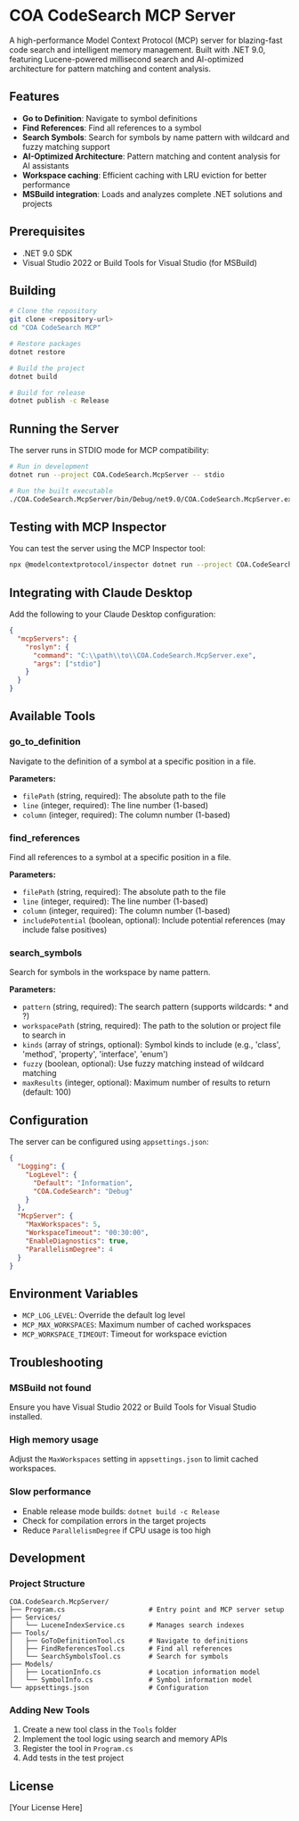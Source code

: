 # COA CodeSearch MCP Server

A high-performance Model Context Protocol (MCP) server for blazing-fast code search and intelligent memory management. Built with .NET 9.0, featuring Lucene-powered millisecond search and AI-optimized architecture for pattern matching and content analysis.

## Features

- **Go to Definition**: Navigate to symbol definitions
- **Find References**: Find all references to a symbol
- **Search Symbols**: Search for symbols by name pattern with wildcard and fuzzy matching support
- **AI-Optimized Architecture**: Pattern matching and content analysis for AI assistants
- **Workspace caching**: Efficient caching with LRU eviction for better performance
- **MSBuild integration**: Loads and analyzes complete .NET solutions and projects

## Prerequisites

- .NET 9.0 SDK
- Visual Studio 2022 or Build Tools for Visual Studio (for MSBuild)

## Building

```bash
# Clone the repository
git clone <repository-url>
cd "COA CodeSearch MCP"

# Restore packages
dotnet restore

# Build the project
dotnet build

# Build for release
dotnet publish -c Release
```

## Running the Server

The server runs in STDIO mode for MCP compatibility:

```bash
# Run in development
dotnet run --project COA.CodeSearch.McpServer -- stdio

# Run the built executable
./COA.CodeSearch.McpServer/bin/Debug/net9.0/COA.CodeSearch.McpServer.exe stdio
```

## Testing with MCP Inspector

You can test the server using the MCP Inspector tool:

```bash
npx @modelcontextprotocol/inspector dotnet run --project COA.CodeSearch.McpServer -- stdio
```

## Integrating with Claude Desktop

Add the following to your Claude Desktop configuration:

```json
{
  "mcpServers": {
    "roslyn": {
      "command": "C:\\path\\to\\COA.CodeSearch.McpServer.exe",
      "args": ["stdio"]
    }
  }
}
```

## Available Tools

### go_to_definition
Navigate to the definition of a symbol at a specific position in a file.

**Parameters:**
- `filePath` (string, required): The absolute path to the file
- `line` (integer, required): The line number (1-based)
- `column` (integer, required): The column number (1-based)

### find_references
Find all references to a symbol at a specific position in a file.

**Parameters:**
- `filePath` (string, required): The absolute path to the file
- `line` (integer, required): The line number (1-based)
- `column` (integer, required): The column number (1-based)
- `includePotential` (boolean, optional): Include potential references (may include false positives)

### search_symbols
Search for symbols in the workspace by name pattern.

**Parameters:**
- `pattern` (string, required): The search pattern (supports wildcards: * and ?)
- `workspacePath` (string, required): The path to the solution or project file to search in
- `kinds` (array of strings, optional): Symbol kinds to include (e.g., 'class', 'method', 'property', 'interface', 'enum')
- `fuzzy` (boolean, optional): Use fuzzy matching instead of wildcard matching
- `maxResults` (integer, optional): Maximum number of results to return (default: 100)

## Configuration

The server can be configured using `appsettings.json`:

```json
{
  "Logging": {
    "LogLevel": {
      "Default": "Information",
      "COA.CodeSearch": "Debug"
    }
  },
  "McpServer": {
    "MaxWorkspaces": 5,
    "WorkspaceTimeout": "00:30:00",
    "EnableDiagnostics": true,
    "ParallelismDegree": 4
  }
}
```

## Environment Variables

- `MCP_LOG_LEVEL`: Override the default log level
- `MCP_MAX_WORKSPACES`: Maximum number of cached workspaces
- `MCP_WORKSPACE_TIMEOUT`: Timeout for workspace eviction

## Troubleshooting

### MSBuild not found
Ensure you have Visual Studio 2022 or Build Tools for Visual Studio installed.

### High memory usage
Adjust the `MaxWorkspaces` setting in `appsettings.json` to limit cached workspaces.

### Slow performance
- Enable release mode builds: `dotnet build -c Release`
- Check for compilation errors in the target projects
- Reduce `ParallelismDegree` if CPU usage is too high

## Development

### Project Structure
```
COA.CodeSearch.McpServer/
├── Program.cs                     # Entry point and MCP server setup
├── Services/
│   └── LuceneIndexService.cs      # Manages search indexes
├── Tools/
│   ├── GoToDefinitionTool.cs      # Navigate to definitions
│   ├── FindReferencesTool.cs      # Find all references
│   └── SearchSymbolsTool.cs       # Search for symbols
├── Models/
│   ├── LocationInfo.cs            # Location information model
│   └── SymbolInfo.cs              # Symbol information model
└── appsettings.json               # Configuration
```

### Adding New Tools

1. Create a new tool class in the `Tools` folder
2. Implement the tool logic using search and memory APIs
3. Register the tool in `Program.cs`
4. Add tests in the test project

## License

[Your License Here]